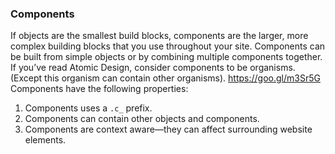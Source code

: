 ### Components
If objects are the smallest build blocks, components are the larger, more complex building blocks that you use throughout your site. Components can be built from simple objects or by combining multiple components together. If you’ve read Atomic Design, consider components to be organisms. (Except this organism can contain other organisms). https://goo.gl/m3Sr5G
Components have the following properties:
1. Components uses a `.c_` prefix.
2. Components can contain other objects and components.
3. Components are context aware—they can affect surrounding website elements.
